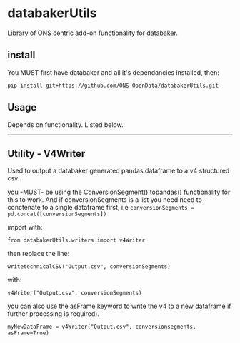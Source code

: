 
# databakerUtils

Library of ONS centric add-on functionality for databaker.


## install

You MUST first have databaker and all it's dependancies installed, then:

`pip install git+https://github.com/ONS-OpenData/databakerUtils.git`

## Usage

Depends on functionality. Listed below.

---

## Utility - V4Writer

Used to output a databaker generated pandas dataframe to a v4 structured csv. 

you -MUST- be using the ConversionSegment().topandas() functionality for this to work. And if conversionSegments is a list you need need to conctenate to a single dataframe first, i.e `conversionSegments = pd.concat([conversionSegments])`


import with:

`from databakerUtils.writers import v4Writer`


then replace the line:

`writetechnicalCSV("Output.csv", conversionSegments)`


with:

`v4Writer("Output.csv", conversionSegments)`


you can also use the asFrame keyword to write the v4 to a new dataframe if further processing is required).

`myNewDataFrame = v4Writer("Output.csv", conversionsegments, asFrame=True)`






